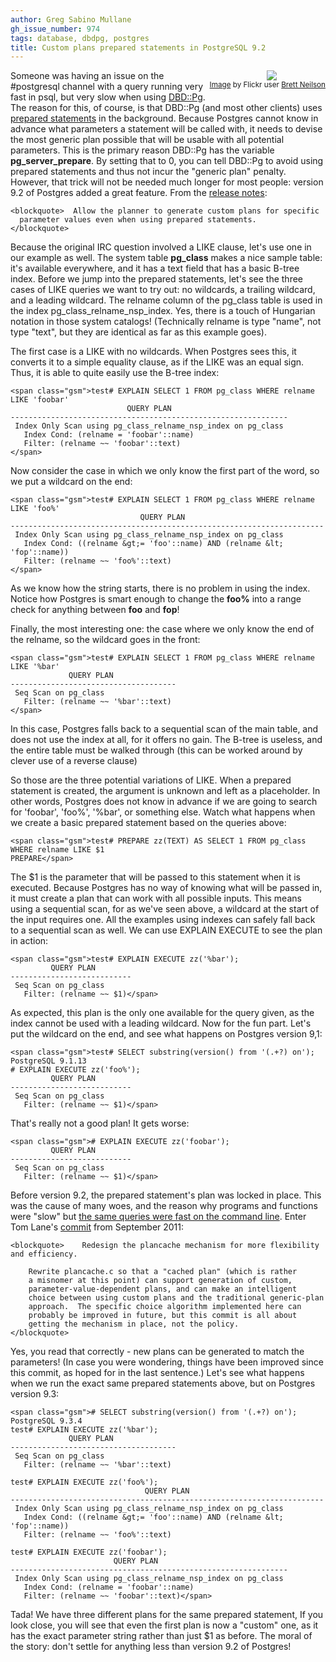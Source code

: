 ```yaml
---
author: Greg Sabino Mullane
gh_issue_number: 974
tags: database, dbdpg, postgres
title: Custom plans prepared statements in PostgreSQL 9.2
---
```




<div class="separator" style="clear: both; float: right; padding-bottom: 1em; text-align: center;"><a href="/blog/2014/04/28/custom-plans-prepared-statements-in/image-0-big.jpeg" imageanchor="1" style="clear: right; margin-bottom: 1em; margin-left: 1em;"><img border="0" src="/blog/2014/04/28/custom-plans-prepared-statements-in/image-0.jpeg"/></a><br/><small><a href="https://flic.kr/p/4XWBSV">Image</a> by Flickr user <a href="https://www.flickr.com/photos/brettneilson/">Brett Neilson</a></small>
</div>

Someone was having an issue on the #postgresql channel with a query running very fast in psql, but very slow when using [DBD::Pg](http://search.cpan.org/dist/DBD-Pg/Pg.pm). The reason for this, of course, is that DBD::Pg (and most other clients) uses [prepared statements](http://www.postgresql.org/docs/current/static/sql-prepare.html) in the background. Because Postgres cannot know in advance what parameters a statement will be called with, it needs to devise the most generic plan possible that will be usable with all potential parameters. This is the primary reason DBD::Pg has the variable **pg_server_prepare**. By setting that to 0, you can tell DBD::Pg to avoid using prepared statements and thus not incur the "generic plan" penalty. However, that trick will not be needed much longer for most people: version 9.2 of Postgres added a great feature. From the [release notes](http://www.postgresql.org/docs/devel/static/release-9-2.html):

```
<blockquote>  Allow the planner to generate custom plans for specific 
  parameter values even when using prepared statements.
</blockquote>
```

Because the original IRC question involved a LIKE clause, let's use one in our example as well. The system table **pg_class** makes a nice sample table: it's available everywhere, and it has a text field that has a basic B-tree index. Before we jump into the prepared statements, let's see the three cases of LIKE queries we want to try out: no wildcards, a trailing wildcard, and a leading wildcard. The relname column of the pg_class table is used in the index pg_class_relname_nsp_index. Yes, there is a touch of Hungarian notation in those system catalogs! (Technically relname is type "name", not type "text", but they are identical as far as this example goes).

The first case is a LIKE with no wildcards. When Postgres sees this, it converts it to a simple equality clause, as if the LIKE was an equal sign. Thus, it is able to quite easily use the B-tree index:

```
<span class="gsm">test# EXPLAIN SELECT 1 FROM pg_class WHERE relname LIKE 'foobar'
                          QUERY PLAN                                           
--------------------------------------------------------------
 Index Only Scan using pg_class_relname_nsp_index on pg_class
   Index Cond: (relname = 'foobar'::name)
   Filter: (relname ~~ 'foobar'::text)
</span>
```

Now consider the case in which we only know the first part of the word, so we put a wildcard on the end:

```
<span class="gsm">test# EXPLAIN SELECT 1 FROM pg_class WHERE relname LIKE 'foo%'
                             QUERY PLAN                                           
----------------------------------------------------------------------
 Index Only Scan using pg_class_relname_nsp_index on pg_class
   Index Cond: ((relname &gt;= 'foo'::name) AND (relname &lt; 'fop'::name))
   Filter: (relname ~~ 'foo%'::text)
</span>
```

As we know how the string starts, there is no problem in using the index. Notice how Postgres is smart enough to change the **foo%** into a range check for anything between **foo** and **fop**!

Finally, the most interesting one: the case where we only know the end of the relname, so the wildcard goes in the front:

```
<span class="gsm">test# EXPLAIN SELECT 1 FROM pg_class WHERE relname LIKE '%bar'
             QUERY PLAN                        
-------------------------------------
 Seq Scan on pg_class
   Filter: (relname ~~ '%bar'::text)
</span>
```

In this case, Postgres falls back to a sequential scan of the main table, and does not use the index at all, for it offers no gain. The B-tree is useless, and the entire table must be walked through (this can be worked around by clever use of a reverse clause)

So those are the three potential variations of LIKE. When a prepared statement is created, the argument is unknown and left as a placeholder. In other words, Postgres does not know in advance if we are going to search for 'foobar', 'foo%', '%bar', or something else. Watch what happens when we create a basic prepared statement based on the queries above:

```
<span class="gsm">test# PREPARE zz(TEXT) AS SELECT 1 FROM pg_class WHERE relname LIKE $1
PREPARE</span>
```

The $1 is the parameter that will be passed to this statement when it is executed. Because Postgres has no way of knowing what will be passed in, it must create a plan that can work with all possible inputs. This means using a sequential scan, for as we've seen above, a wildcard at the start of the input requires one. All the examples using indexes can safely fall back to a sequential scan as well. We can use EXPLAIN EXECUTE to see the plan in action:

```
<span class="gsm">test# EXPLAIN EXECUTE zz('%bar');
         QUERY PLAN                        
---------------------------
 Seq Scan on pg_class
   Filter: (relname ~~ $1)</span>
```

As expected, this plan is the only one available for the query given, as the index cannot be used with a leading wildcard. Now for the fun part. Let's put the wildcard on the end, and see what happens on Postgres version 9,1:

```
<span class="gsm">test# SELECT substring(version() from '(.+?) on');
PostgreSQL 9.1.13
# EXPLAIN EXECUTE zz('foo%');
         QUERY PLAN                        
---------------------------
 Seq Scan on pg_class
   Filter: (relname ~~ $1)</span>
```

That's really not a good plan! It gets worse:

```
<span class="gsm"># EXPLAIN EXECUTE zz('foobar');
         QUERY PLAN                        
---------------------------
 Seq Scan on pg_class
   Filter: (relname ~~ $1)</span>
```

Before version 9.2, the prepared statement's plan was locked in place. This was the cause of many woes, and the reason why programs and functions were "slow" but [the same queries were fast on the command line](http://blog.endpoint.com/2008/12/why-is-my-function-slow.html). Enter Tom Lane's 
[commit](http://git.postgresql.org/gitweb/?p=postgresql.git;a=commitdiff;h=e6faf910d75027bdce7cd0f2033db4e912592bcc) from September 2011:

```
<blockquote>    Redesign the plancache mechanism for more flexibility and efficiency.

    Rewrite plancache.c so that a "cached plan" (which is rather 
    a misnomer at this point) can support generation of custom, 
    parameter-value-dependent plans, and can make an intelligent 
    choice between using custom plans and the traditional generic-plan
    approach.  The specific choice algorithm implemented here can 
    probably be improved in future, but this commit is all about 
    getting the mechanism in place, not the policy.
</blockquote>
```

Yes, you read that correctly - new plans can be generated to match the parameters! (In case you were wondering, things have been improved since this commit, as hoped for in the last sentence.) Let's see what happens when we run the exact same prepared statements above, but on Postgres version 9.3:

```
<span class="gsm"># SELECT substring(version() from '(.+?) on');
PostgreSQL 9.3.4
test# EXPLAIN EXECUTE zz('%bar');
             QUERY PLAN                        
-------------------------------------
 Seq Scan on pg_class
   Filter: (relname ~~ '%bar'::text)

test# EXPLAIN EXECUTE zz('foo%');
                              QUERY PLAN                        
----------------------------------------------------------------------
 Index Only Scan using pg_class_relname_nsp_index on pg_class
   Index Cond: ((relname &gt;= 'foo'::name) AND (relname &lt; 'fop'::name))
   Filter: (relname ~~ 'foo%'::text)

test# EXPLAIN EXECUTE zz('foobar');
                       QUERY PLAN                        
--------------------------------------------------------------
 Index Only Scan using pg_class_relname_nsp_index on pg_class
   Index Cond: (relname = 'foobar'::name)
   Filter: (relname ~~ 'foobar'::text)</span>
```

Tada! We have three different plans for the same prepared statement, If you look close, you will see that even the first plan is now a "custom" one, as it has the exact parameter string rather than just $1 as before. The moral of the story: don't settle for anything less than version 9.2 of Postgres!


